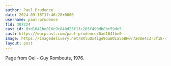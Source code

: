 ```yaml
---
author: Paul Prudence
date: 2024-09-18T17:46:28+0000
username: paul-prudence
fid: 307224
cast_id: 0xd1641be016c9c840d25f13c205f490db8bc59de5
cast: https://warpcast.com/paul-prudence/0xd1641be0
image: https://imagedelivery.net/BXluQx4ige9GuW0Ia56BHw/7a08e4c3-3f18-4ebe-369e-e359b11e9b00/original
layout: post
---
```

Page from Oei - Guy Rombouts, 1976.  

<img src='https://imagedelivery.net/BXluQx4ige9GuW0Ia56BHw/7a08e4c3-3f18-4ebe-369e-e359b11e9b00/original' alt='' referrerpolicy='no-referrer'/>